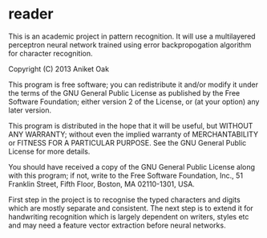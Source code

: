 reader
======

This is an academic project in pattern recognition. It will use a multilayered perceptron neural network trained using error backpropogation algorithm for character recognition. 



Copyright (C) 2013  Aniket Oak

This program is free software; you can redistribute it and/or
modify it under the terms of the GNU General Public License
as published by the Free Software Foundation; either version 2
of the License, or (at your option) any later version.

This program is distributed in the hope that it will be useful,
but WITHOUT ANY WARRANTY; without even the implied warranty of
MERCHANTABILITY or FITNESS FOR A PARTICULAR PURPOSE.  See the
GNU General Public License for more details.

You should have received a copy of the GNU General Public License
along with this program; if not, write to the Free Software
Foundation, Inc., 51 Franklin Street, Fifth Floor, Boston, MA  02110-1301, USA.



First step in the project is to recognise the typed characters and digits which are mostly separate and consistent. The next step is to extend it for handwriting recognition which is largely dependent on writers, styles etc and may need a feature vector extraction before neural networks.
